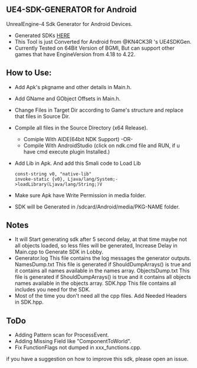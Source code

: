 ## UE4-SDK-GENERATOR for Android
UnrealEngine-4 Sdk Generator for Android Devices.
* Generated SDKs [HERE](https://github.com/D-R-99/UE4SDKGenerator/tree/master/SDKs/)
* This Tool is just Converted for Android from @KN4CK3R 's UE4SDKGen.
* Currently Tested on 64Bit Version of BGMI, But can support other games that have EngineVersion from 4.18 to 4.22.

## How to Use:

* Add Apk's pkgname and other details in Main.h.
* Add GName and GObject Offsets in Main.h.
* Change Files in Target Dir according to Game's structure and replace that files in Source Dir.
* Compile all files in the Source Directory (x64 Release).
   * Comiple With AIDE(64bit NDK Support)  -OR-
   * Compile With AndroidStudio (click on ndk.cmd file and RUN, if u have cmd execute plugin Installed.)
* Add Lib in Apk. And add this Smali code to Load Lib

    ```
    const-string v0, "native-lib"
    invoke-static {v0}, Ljava/lang/System;->loadLibrary(Ljava/lang/String;)V
    ```

* Make sure Apk have Write Permission in media folder.
* SDK will be Generated in /sdcard/Android/media/PKG-NAME folder.

## Notes

* It will Start generating sdk after 5 second delay, at that time maybe not all objects loaded, so less files will be generated, Increase Delay in Main.cpp to Generate SDK in Lobby.
* Generator.log This file contains the log messages the generator outputs. NamesDump.txt This file is generated if ShouldDumpArrays() is true and it contains all names available in the names array. ObjectsDump.txt This file is generated if ShouldDumpArrays() is true and it contains all objects names available in the objects array. SDK.hpp This file contains all includes you need for the SDK.
* Most of the time you don't need all the cpp files. Add Needed Headers in SDK.hpp.

## ToDo

* Adding Pattern scan for ProcessEvent.
* Adding Missing Field like "ComponentToWorld".
* Fix FunctionFlags not dumped in xxx_functions.cpp.

if you have a suggestion on how to improve this sdk, please open an issue.
